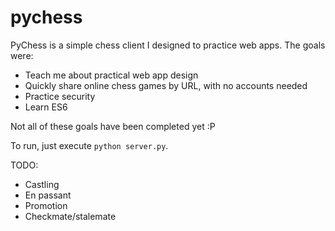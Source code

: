 # pychess

PyChess is a simple chess client I designed to practice web apps. The goals were:

 * Teach me about practical web app design
 * Quickly share online chess games by URL, with no accounts needed
 * Practice security
 * Learn ES6
 
Not all of these goals have been completed yet :P

To run, just execute ```python server.py```. 

TODO:

 * Castling
 * En passant
 * Promotion
 * Checkmate/stalemate

